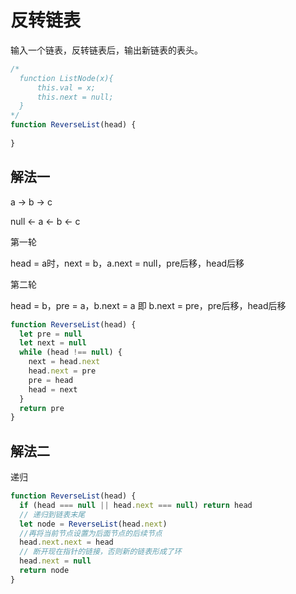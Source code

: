 # 反转链表

输入一个链表，反转链表后，输出新链表的表头。

```js
/*
  function ListNode(x){
      this.val = x;
      this.next = null;
  }
*/
function ReverseList(head) {
  
}
```

## 解法一

a -> b -> c

null <- a <- b <- c

第一轮

head = a时，next = b，a.next = null，pre后移，head后移

第二轮

head = b，pre = a，b.next = a 即 b.next = pre，pre后移，head后移

```js
function ReverseList(head) {
  let pre = null
  let next = null
  while (head !== null) {
    next = head.next
    head.next = pre
    pre = head
    head = next
  }
  return pre
}
```

## 解法二

递归

```js
function ReverseList(head) {
  if (head === null || head.next === null) return head
  // 递归到链表末尾
  let node = ReverseList(head.next)
  //再将当前节点设置为后面节点的后续节点
  head.next.next = head
  // 断开现在指针的链接，否则新的链表形成了环
  head.next = null
  return node
}
```